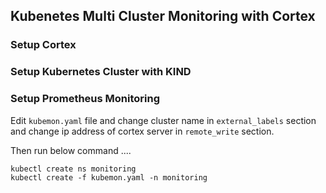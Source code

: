 ## Kubenetes Multi Cluster Monitoring with Cortex


### Setup Cortex


### Setup Kubernetes Cluster with KIND


### Setup Prometheus Monitoring 

Edit ```kubemon.yaml``` file and change cluster name in ```external_labels``` section and change ip address of cortex server in ```remote_write``` section.

Then run below command ....

```
kubectl create ns monitoring
kubectl create -f kubemon.yaml -n monitoring
```
